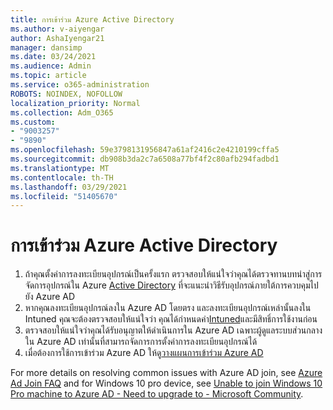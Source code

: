```yaml
---
title: การเข้าร่วม Azure Active Directory
ms.author: v-aiyengar
author: AshaIyengar21
manager: dansimp
ms.date: 03/24/2021
ms.audience: Admin
ms.topic: article
ms.service: o365-administration
ROBOTS: NOINDEX, NOFOLLOW
localization_priority: Normal
ms.collection: Adm_O365
ms.custom:
- "9003257"
- "9890"
ms.openlocfilehash: 59e3798131956847a61af2416c2e4210199cffa5
ms.sourcegitcommit: db908b3da2c7a6508a77bf4f2c80afb294fadbd1
ms.translationtype: MT
ms.contentlocale: th-TH
ms.lasthandoff: 03/29/2021
ms.locfileid: "51405670"
---
```

# <a name="azure-active-directory-join"></a>การเข้าร่วม Azure Active Directory

1. ถ้าคุณตั้งค่าการลงทะเบียนอุปกรณ์เป็นครั้งแรก ตรวจสอบให้แน่ใจว่าคุณได้ตรวจทานบทนําสู่การจัดการอุปกรณ์ใน Azure [Active Directory](/azure/active-directory/devices/overview) ที่จะแนะนําวิธีรับอุปกรณ์ภายใต้การควบคุมไปยัง Azure AD 
1. หากคุณลงทะเบียนอุปกรณ์ลงใน Azure AD โดยตรง และลงทะเบียนอุปกรณ์เหล่านั้นลงใน Intuned คุณจะต้องตรวจสอบให้แน่ใจว่า คุณได้กําหนดค่า[Intuned](/mem/intune/enrollment/device-enrollment)และมีสิทธิ์การใช้งาน[](/mem/intune/fundamentals/licenses-assign)ก่อน
1. ตรวจสอบให้แน่ใจว่าคุณได้รับอนุญาตให้ดําเนินการใน Azure AD เฉพาะผู้ดูแลระบบส่วนกลางใน Azure AD เท่านั้นที่สามารถจัดการการตั้งค่าการลงทะเบียนอุปกรณ์ได้
1. เมื่อต้องการใช้การเข้าร่วม Azure AD ให้ดู[วางแผนการเข้าร่วม Azure AD](/azure/active-directory/devices/azureadjoin-plan)

For more details on resolving common issues with Azure AD join, see [Azure Ad Join FAQ](/azure/active-directory/devices/faq) and for Windows 10 pro device, see [Unable to join Windows 10 Pro machine to Azure AD - Need to upgrade to - Microsoft Community](https://answers.microsoft.com/en-us/msoffice/forum/msoffice_install-mso_win10-mso_365hp/unable-to-join-windows-10-pro-machine-to-azure-ad/abb1ca7d-b317-45ec-a628-e1c10eae2900).
